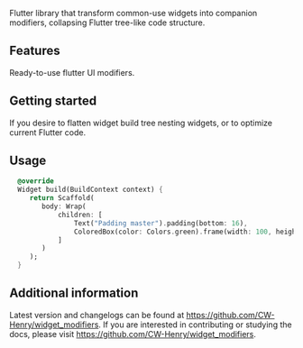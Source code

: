 <!--
This README describes the package. If you publish this package to pub.dev,
this README's contents appear on the landing page for your package.

For information about how to wri
[writing package pages](https://dart.dev/guides/libraries/writing-package-pagte a good package README, see the guide fores).

For general information about developing packages, see the Dart guide for
[creating packages](https://dart.dev/guides/libraries/create-library-packages)
and the Flutter guide for
[developing packages and plugins](https://flutter.dev/developing-packages).
-->

Flutter library that transform common-use widgets into companion modifiers, collapsing Flutter tree-like code structure.

## Features

Ready-to-use flutter UI modifiers.

## Getting started

If you desire to flatten widget build tree nesting widgets, or to optimize current Flutter code.

## Usage

```dart
  @override
  Widget build(BuildContext context) {
     return Scaffold(
        body: Wrap(
            children: [
                Text("Padding master").padding(bottom: 16),
                ColoredBox(color: Colors.green).frame(width: 100, height: 160)
            ]
        )
     );
  }
```

## Additional information
Latest version and changelogs can be found at https://github.com/CW-Henry/widget_modifiers.
If you are interested in contributing or studying the docs, please visit https://github.com/CW-Henry/widget_modifiers.

